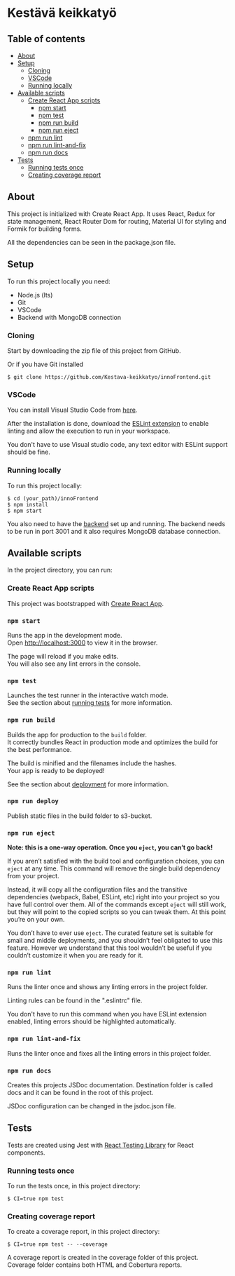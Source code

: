 # Kestävä keikkatyö

## Table of contents

* [About](#about)
* [Setup](#setup)
  * [Cloning](#cloning)
  * [VSCode](#vscode)
  * [Running locally](#running-locally)
* [Available scripts](#available-scripts)
  * [Create React App scripts](#create-react-app-scripts)
    * [npm start](#npm-start)
    * [npm test](#npm-test)
    * [npm run build](#npm-run-build)
    * [npm run eject](#npm-run-eject)
  * [npm run lint](#npm-run-lint)
  * [npm run lint-and-fix](#npm-run-lint-and-fix)
  * [npm run docs](#npm-run-docs)
* [Tests](#tests)
  * [Running tests once](#running-tests-once)
  * [Creating coverage report](#creating-coverage-report)

## About

This project is initialized with Create React App. It uses React, Redux for state management, React Router Dom for routing, Material UI for styling and Formik for building forms.

All the dependencies can be seen in the package.json file.

## Setup

To run this project locally you need:

* Node.js (lts)
* Git
* VSCode
* Backend with MongoDB connection

### Cloning

Start by downloading the zip file of this project from GitHub.

Or if you have Git installed

```
$ git clone https://github.com/Kestava-keikkatyo/innoFrontend.git
```

### VSCode

You can install Visual Studio Code from [here](https://code.visualstudio.com/).

After the installation is done, download the [ESLint extension](https://marketplace.visualstudio.com/items?itemName=dbaeumer.vscode-eslint) to enable linting and allow the execution to run in your workspace.

You don't have to use Visual studio code, any text editor with ESLint support should be fine.

### Running locally

To run this project locally:

```
$ cd (your_path)/innoFrontend
$ npm install
$ npm start
```

You also need to have the [backend](https://github.com/Kestava-Keikkatyo/innoBackend) set up and running. The backend needs to be run in port 3001 and it also requires MongoDB database connection.

## Available scripts

In the project directory, you can run:

### Create React App scripts

This project was bootstrapped with [Create React App](https://github.com/facebook/create-react-app).

### `npm start`

Runs the app in the development mode.<br />
Open [http://localhost:3000](http://localhost:3000) to view it in the browser.

The page will reload if you make edits.<br />
You will also see any lint errors in the console.

### `npm test`

Launches the test runner in the interactive watch mode.<br />
See the section about [running tests](https://facebook.github.io/create-react-app/docs/running-tests) for more information.

### `npm run build`

Builds the app for production to the `build` folder.<br />
It correctly bundles React in production mode and optimizes the build for the best performance.

The build is minified and the filenames include the hashes.<br />
Your app is ready to be deployed!

See the section about [deployment](https://facebook.github.io/create-react-app/docs/deployment) for more information.

### `npm run deploy`

Publish static files in the build folder to s3-bucket.

### `npm run eject`

**Note: this is a one-way operation. Once you `eject`, you can’t go back!**

If you aren’t satisfied with the build tool and configuration choices, you can `eject` at any time. This command will remove the single build dependency from your project.

Instead, it will copy all the configuration files and the transitive dependencies (webpack, Babel, ESLint, etc) right into your project so you have full control over them. All of the commands except `eject` will still work, but they will point to the copied scripts so you can tweak them. At this point you’re on your own.

You don’t have to ever use `eject`. The curated feature set is suitable for small and middle deployments, and you shouldn’t feel obligated to use this feature. However we understand that this tool wouldn’t be useful if you couldn’t customize it when you are ready for it.

### `npm run lint`

Runs the linter once and shows any linting errors in the project folder.

Linting rules can be found in the ".eslintrc" file.

You don't have to run this command when you have ESLint extension enabled, linting errors should be highlighted automatically.

### `npm run lint-and-fix`

Runs the linter once and fixes all the linting errors in this project folder.

### `npm run docs`

Creates this projects JSDoc documentation. Destination folder is called docs and it can be found in the root of this project.

JSDoc configuration can be changed in the jsdoc.json file.

## Tests

Tests are created using Jest with [React Testing Library](https://testing-library.com/docs/react-testing-library/intro/) for React components. 

### Running tests once

To run the tests once, in this project directory:

```
$ CI=true npm test
```

### Creating coverage report

To create a coverage report, in this project directory:

```
$ CI=true npm test -- --coverage
```

A coverage report is created in the coverage folder of this project. Coverage folder contains both HTML and Cobertura reports. 